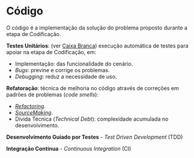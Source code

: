 # Código

O código é a implementação da solução do problema proposto durante a etapa de Codificação.

**Testes Unitários**: \(ver [Caixa Branca](/testes/caixa_branca.md)\) execução automática de testes para apoiar na etapa de Codificação, em:
* Implementação: das funcionalidade do cenário.
* _Bugs_: previne e corrige os problemas.
* _Debugging_: reduz a necessidade de uso.

**Refatoração**: técnica de melhoria no código através de correções em padrões de problemas \(_code smells_\):
* [_Refactoring_](http://refactoring.com).
* [_SourceMaking_](https://sourcemaking.com).
* Dívida Técnica \(_Technical Debt_\): complexidade acumulada no desenvolvimento.

**Desenvolvimento Guiado por Testes** - _Test Driven Development_ \(TDD\)

**Integração Contínua** - _Continuous Integration_ \(CI\)

